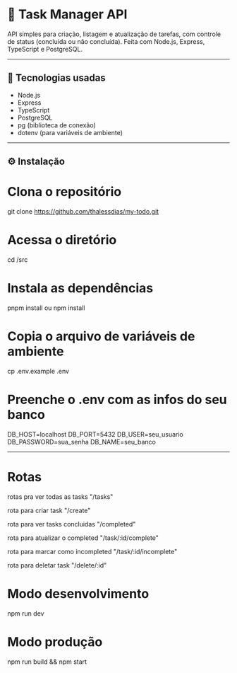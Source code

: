 # 📝 Task Manager API

API simples para criação, listagem e atualização de tarefas, com controle de status (concluída ou não concluída). Feita com Node.js, Express, TypeScript e PostgreSQL.

---

## 🚀 Tecnologias usadas

- Node.js
- Express
- TypeScript
- PostgreSQL
- pg (biblioteca de conexão)
- dotenv (para variáveis de ambiente)

---

## ⚙️ Instalação

# Clona o repositório

git clone https://github.com/thalessdias/my-todo.git

# Acessa o diretório

cd /src

# Instala as dependências

pnpm install ou npm install

# Copia o arquivo de variáveis de ambiente

cp .env.example .env

# Preenche o .env com as infos do seu banco

DB_HOST=localhost
DB_PORT=5432
DB_USER=seu_usuario
DB_PASSWORD=sua_senha
DB_NAME=seu_banco

---

# Rotas

rotas pra ver todas as tasks
"/tasks"

rota para criar task
"/create"

rota para ver tasks concluidas
"/completed"

rota para atualizar o completed
"/task/:id/complete"

rota para marcar como incompleted
"/task/:id/incomplete"

rota para deletar task
"/delete/:id"

# Modo desenvolvimento

npm run dev

# Modo produção

npm run build && npm start
